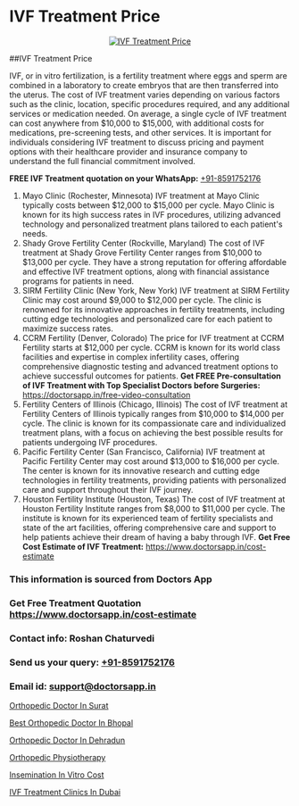 # IVF Treatment Price

<p align="center">
  <a href="https://doctorsapp.in/treatment/ivf-treatment">
    <img src="https://doctorsapp.co.in/uploads/treatment_image/ICSI.jpg" alt="IVF Treatment Price">
  </a>
</p>
##IVF Treatment Price

IVF, or in vitro fertilization, is a fertility treatment where eggs and sperm are combined in a laboratory to create embryos that are then transferred into the uterus. The cost of IVF treatment varies depending on various factors such as the clinic, location, specific procedures required, and any additional services or medication needed. On average, a single cycle of IVF treatment can cost anywhere from $10,000 to $15,000, with additional costs for medications, pre-screening tests, and other services. It is important for individuals considering IVF treatment to discuss pricing and payment options with their healthcare provider and insurance company to understand the full financial commitment involved.

**FREE IVF Treatment quotation on your WhatsApp:**  [+91-8591752176](https://api.whatsapp.com/send?phone=8591752176)

1) Mayo Clinic (Rochester, Minnesota)
  IVF treatment at Mayo Clinic typically costs between $12,000 to $15,000 per cycle. Mayo Clinic is known for its high success rates in IVF procedures, utilizing advanced technology and personalized treatment plans tailored to each patient's needs.
2) Shady Grove Fertility Center (Rockville, Maryland)
  The cost of IVF treatment at Shady Grove Fertility Center ranges from $10,000 to $13,000 per cycle. They have a strong reputation for offering affordable and effective IVF treatment options, along with financial assistance programs for patients in need.
3) SIRM Fertility Clinic (New York, New York)
  IVF treatment at SIRM Fertility Clinic may cost around $9,000 to $12,000 per cycle. The clinic is renowned for its innovative approaches in fertility treatments, including cutting edge technologies and personalized care for each patient to maximize success rates.
4) CCRM Fertility (Denver, Colorado)
  The price for IVF treatment at CCRM Fertility starts at $12,000 per cycle. CCRM is known for its world class facilities and expertise in complex infertility cases, offering comprehensive diagnostic testing and advanced treatment options to achieve successful outcomes for patients.
**Get FREE Pre-consultation of IVF Treatment with Top Specialist Doctors before Surgeries:** https://doctorsapp.in/free-video-consultation
5) Fertility Centers of Illinois (Chicago, Illinois)
  The cost of IVF treatment at Fertility Centers of Illinois typically ranges from $10,000 to $14,000 per cycle. The clinic is known for its compassionate care and individualized treatment plans, with a focus on achieving the best possible results for patients undergoing IVF procedures.
6) Pacific Fertility Center (San Francisco, California)
  IVF treatment at Pacific Fertility Center may cost around $13,000 to $16,000 per cycle. The center is known for its innovative research and cutting edge technologies in fertility treatments, providing patients with personalized care and support throughout their IVF journey.
7) Houston Fertility Institute (Houston, Texas)
  The cost of IVF treatment at Houston Fertility Institute ranges from $8,000 to $11,000 per cycle. The institute is known for its experienced team of fertility specialists and state of the art facilities, offering comprehensive care and support to help patients achieve their dream of having a baby through IVF.
**Get Free Cost Estimate of IVF Treatment:** https://www.doctorsapp.in/cost-estimate

### This information is sourced from Doctors App 
### Get Free Treatment Quotation https://www.doctorsapp.in/cost-estimate
### Contact info: Roshan Chaturvedi 
### Send us your query: [+91-8591752176](https://api.whatsapp.com/send?phone=8591752176) 
### Email id: support@doctorsapp.in

[Orthopedic Doctor In Surat](https://www.linkedin.com/pulse/orthopedic-doctor-surat-doctorsapp-dhaka-4j3he?trackingId=aqxtSZjksjE0SuC53qoolg%3D%3D&lipi=urn%3Ali%3Apage%3Ad_flagship3_company_admin%3Bo%2BosOGJBSO63YocmsfjAZA%3D%3D)

[Best Orthopedic Doctor In Bhopal](https://www.linkedin.com/pulse/best-orthopedic-doctor-bhopal-doctorsapp-rajshahi-ntwoe?trackingId=oUFeE6WsqCBeEph1k%2B8%2Fbw%3D%3D&lipi=urn%3Ali%3Apage%3Ad_flagship3_company_admin%3BtGKQvLKET%2FOkWlJl4W0MBA%3D%3D)

[Orthopedic Doctor In Dehradun](https://medium.com/@vimalrana22/orthopedic-doctor-in-dehradun-a6c0bcc6ead0)

[Orthopedic Physiotherapy](https://medium.com/@vimalrana22/orthopedic-physiotherapy-591046fcb03b)

[Insemination In Vitro Cost](https://doctors-apps.github.io/doctorsapp/insemination-in-vitro-cost)

[IVF Treatment Clinics In Dubai](https://doctors-apps.github.io/doctorsapp/ivf-treatment-clinics-in-dubai)

